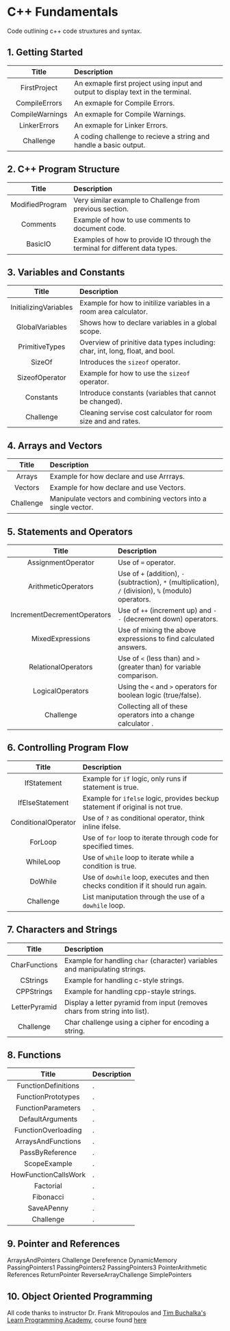 # C++ Fundamentals

Code outlining c++ code struxtures and syntax. 

## 1. Getting Started

| Title           | Description                                                                      |
| :---:           | :----                                                                            |
| FirstProject    | An exmaple first project using input and output to display text in the terminal. |
| CompileErrors   | An exmaple for Compile Errors.                                                   |
| CompileWarnings | An exmaple for Compile Warnings.                                                 |
| LinkerErrors    | An exmaple for Linker Errors.                                                    |
| Challenge       | A coding challenge to recieve a string and handle a basic output.                |

## 2. C++ Program Structure

| Title           | Description                                                                  |
| :---:           | :----                                                                        |
| ModifiedProgram | Very similar example to Challenge from previous section.                     |
| Comments        | Example of how to use comments to document code.                             |
| BasicIO         | Examples of how to provide IO through the terminal for different data types. |

## 3. Variables and Constants

| Title                 | Description                                                                   |
| :---:                 | :----                                                                         |
| InitializingVariables | Example for how to initilize variables in a room area calculator.             |
| GlobalVariables       | Shows how to declare variables in a global scope.                             |
| PrimitiveTypes        | Overview of prinitive data types including: char, int, long, float, and bool. |
| SizeOf                | Introduces the ``sizeof`` operator.                                           |
| SizeofOperator        | Example for how to use the ``sizeof`` operator.                               |
| Constants             | Introduce constants (variables that cannot be changed).                       |
| Challenge             | Cleaning servise cost calculator for room size and and rates.                 |

## 4. Arrays and Vectors

| Title     | Description                                                    |
| :---:     | :----                                                          |
| Arrays    | Example for how declare and use Arrrays.                       |
| Vectors   | Example for how declare and use Vectors.                       |
| Challenge | Manipulate vectors and combining vectors into a single vector. |

## 5. Statements and Operators

| Title                       | Description                                                                |
| :---:                       | :----                                                                      |
| AssignmentOperator          | Use of ``=`` operator.                                                     |
| ArithmeticOperators         | Use of ``+`` (addition), ``-`` (subtraction), ``*`` (multiplication), ``/`` (division), ``%`` (modulo) operators. |
| IncrementDecrementOperators | Use of ``++`` (increment up) and ``--`` (decrement down) operators.        |
| MixedExpressions            | Use of mixing the above expressions to find calculated answers.            |
| RelationalOperators         | Use of ``<`` (less than) and ``>`` (greater than) for variable comparison. |
| LogicalOperators            | Using the ``<`` and ``>`` operators for boolean logic (true/false).        |
| Challenge                   | Collecting all of these operators into a change calculator .               |

## 6. Controlling Program Flow

| Title               | Description                                                                         |
| :---:               | :----                                                                               |
| IfStatement         | Example for ``if`` logic, only runs if statement is true.                           |
| IfElseStatement     | Example for ``ifelse`` logic, provides beckup statement if original is not true.    |
| ConditionalOperator | Use of ``?`` as conditional operator, think inline ifelse.                          |
| ForLoop             | Use of ``for`` loop to iterate through code for specified times.                    |
| WhileLoop           | Use of ``while`` loop to iterate while a condition is true.                         |
| DoWhile             | Use of ``dowhile`` loop, executes and then checks condition if it should run again. |
| Challenge           | List maniputation through the use of a ``dowhile`` loop.                            |

## 7. Characters and Strings

| Title         | Description                                                                   |
| :---:         | :----                                                                         |
| CharFunctions | Example for handling ``char`` (character) variables and manipulating strings. |
| CStrings      | Example for handling c-style strings.                                         |
| CPPStrings    | Example for handling cpp-stayle strings.                                      |
| LetterPyramid | Display a letter pyramid from input (removes chars from string into list).    |
| Challenge     | Char challenge using a cipher for encoding a string.                          |

## 8. Functions

| Title                | Description                                                                   |
| :---:                | :----                                                                         |
| FunctionDefinitions  | . |
| FunctionPrototypes   | .    |
| FunctionParameters   | .      |
| DefaultArguments     | .    |
| FunctionOverloading  | . |
| ArraysAndFunctions   | .    |
| PassByReference      | .      |
| ScopeExample         | .    |
| HowFunctionCallsWork | . |
| Factorial            | .    |
| Fibonacci            | .      |
| SaveAPenny           | .    |
| Challenge            | .   |

## 9. Pointer and References

ArraysAndPointers
Challenge
Dereference
DynamicMemory
PassingPointers1
PassingPointers2
PassingPointers3
PointerArithmetic
References
ReturnPointer
ReverseArrayChallenge
SimplePointers

## 10. Object Oriented Programming


All code thanks to instructor Dr. Frank Mitropoulos and [Tim Buchalka's Learn Programming Academy](https://learnprogramming.academy/), course found [here](https://www.udemy.com/course/beginning-c-plus-plus-programming/?couponCode=OF52424)
